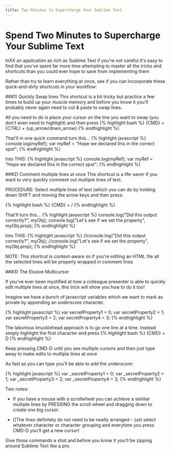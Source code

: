 ```yaml
---
title: Two Minutes to Supercharge Your Sublime Text 
---
```

# Spend Two Minutes to Supercharge Your Sublime Text 

InXX an application as rich as Sublime Text if you're not careful it's easy to find that you've spent far more time attempting to master all the tricks and shortcuts than you could ever hope to save from implementing them

Rather than try to learn everything at once, see if you can incorporate these quick-and-dirty shortcuts in your workflow:

###1) Quickly Swap lines
This shortcut is a bit tricky but practice a few times to build up your muscle memory and before you know it you'll probably never again need to cut & paste to swap lines.

All you need to do is place your cursor on the line you want to swap (you don't even need to highlight) and then press
{% highlight bash %}
{CMD} + {CTRL}  + {up_arrow/down_arrow}
{% endhighlight %}

That'll in one quick command turn this...
{% highlight javascript %}
console.log(myRef);
var myRef = "Hope we declared this in the correct spot";
{% endhighlight %}


Into THIS:
{% highlight javascript %}
console.log(myRef);
var myRef = "Hope we declared this in the correct spot";
{% endhighlight %}

###2) Comment multiple lines at once
This shortcut is a life-saver if you want to very quickly comment out multiple lines of text. 

PROCEDURE: Select multiple lines of text (which you can do by holding down SHIFT and moving the arrow keys and then press:

{% highlight bash %}
{CMD} + /
{% endhighlight %}

That'll turn this...
{% highlight javascript %}
console.log("Did this output correctly?", myObj);
console.log("Let's see if we set the property", myObj.prop);
{% endhighlight %}

Into THIS:
{% highlight javascript %}
//console.log("Did this output correctly?", myObj);
//console.log("Let's see if we set the property", myObj.prop);
{% endhighlight %}

NOTE: This shortcut is context-aware so if you're editing an HTML file all the selected lines will be properly wrapped in <!--  --> comment lines


###3) The Elusive Multicursor

If you've ever been mystified at how a colleague presenter is able to quickly edit multiple lines at once, this trick will show you how to do it too!

Imagine we have a bunch of javascript variables which we want to mark as private by appending an underscore character. 

{% highlight javascript %}
var secretProperty1 = 0;
var secretProperty2 = 1;
var secretProperty3 = 2;
var secretProperty4 = 3;
{% endhighlight %}

The laborious knucklehead approach is to go one line at a time. Instead simply highlight the first character and press
{% highlight bash %}
{CMD} + D
{% endhighlight %}

Keep pressing CMD-D until you see multiple cursors and then just type away to make edits to multiple lines at once

As fast as you can type you'll be able to add the underscore:

{% highlight javascript %}
var _secretProperty1 = 0;
var _secretProperty2 = 1;
var _secretProperty3 = 2;
var _secretProperty4 = 3;
{% endhighlight %}

Two notes: 

* If you have a mouse with a scrollwheel you can achieve a similiar multiple lines by PRESSING the scroll wheel and dragging down to create one big cursor.

* []The lines definitely do not need to be neatly arranged-- just select whatever character or character grouping and everytime you press CMD-D you'll get a new cursor!

Give those commands a shot and before you know it you'll be zipping around Sublime Text like a pro.



